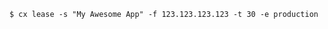 <!-- usedin: [ _includes/_inlines/Toolbelt/common/lease/lease_example-v1.md] -->

```
$ cx lease -s "My Awesome App" -f 123.123.123.123 -t 30 -e production
```
